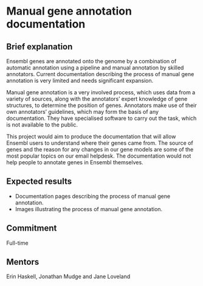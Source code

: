 # Manual gene annotation documentation
## Brief explanation

Ensembl genes are annotated onto the genome by a combination of automatic annotation using a pipeline and manual annotation by skilled annotators. Current documentation describing the process of manual gene annotation is very limited and needs significant expansion.

Manual gene annotation is a very involved process, which uses data from a variety of sources, along with the annotators’ expert knowledge of gene structures, to determine the position of genes. Annotators make use of their own annotators’ guidelines, which may form the basis of any documentation. They have specialised software to carry out the task, which is not available to the public.

This project would aim to produce the documentation that will allow Ensembl users to understand where their genes came from. The source of genes and the reason for any changes in our gene models are some of the most popular topics on our email helpdesk. The documentation would not help people to annotate genes in Ensembl themselves.

## Expected results

* Documentation pages describing the process of manual gene annotation.
* Images illustrating the process of manual gene annotation.

## Commitment

Full-time

## Mentors
Erin Haskell, Jonathan Mudge and Jane Loveland
